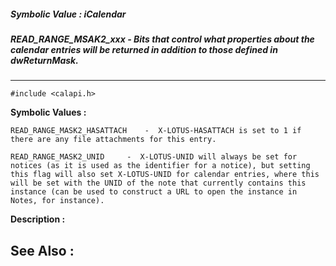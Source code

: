 ##### Symbolic Value : iCalendar
##### READ_RANGE_MSAK2_xxx - Bits that control what properties about the calendar entries will be returned in addition to those defined in dwReturnMask.
---
```
#include <calapi.h>
```

**Symbolic Values :**

	READ_RANGE_MASK2_HASATTACH	  -  X-LOTUS-HASATTACH is set to 1 if there are any file attachments for this entry.

	READ_RANGE_MASK2_UNID	  -  X-LOTUS-UNID will always be set for notices (as it is used as the identifier for a notice), but setting this flag will also set X-LOTUS-UNID for calendar entries, where this will be set with the UNID of the note that currently contains this instance (can be used to construct a URL to open the instance in Notes, for instance).


**Description :**




**See Also :**
---
